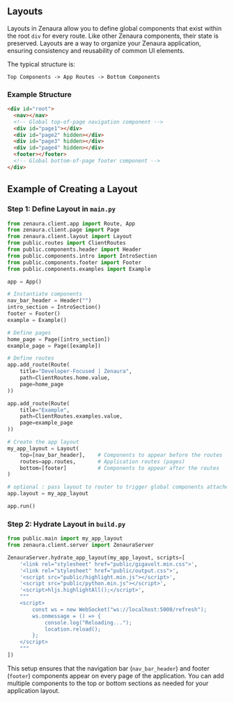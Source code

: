 ## Layouts

Layouts in Zenaura allow you to define global components that exist within the root `div` for every route. Like other Zenaura components, their state is preserved. Layouts are a way to organize your Zenaura application, ensuring consistency and reusability of common UI elements.

The typical structure is:

```
Top Components -> App Routes -> Bottom Components
```

### Example Structure

```html
<div id="root">
  <nav></nav>
  <!-- Global top-of-page navigation component -->
  <div id="page1"></div>
  <div id="page2" hidden></div>
  <div id="page3" hidden></div>
  <div id="page4" hidden></div>
  <footer></footer>
  <!-- Global bottom-of-page footer component -->
</div>
```

## Example of Creating a Layout

### Step 1: Define Layout in `main.py`

```python
from zenaura.client.app import Route, App
from zenaura.client.page import Page
from zenaura.client.layout import Layout
from public.routes import ClientRoutes
from public.components.header import Header
from public.components.intro import IntroSection
from public.components.footer import Footer
from public.components.examples import Example

app = App()

# Instantiate components
nav_bar_header = Header("")
intro_section = IntroSection()
footer = Footer()
example = Example()

# Define pages
home_page = Page([intro_section])
example_page = Page([example])

# Define routes
app.add_route(Route(
    title="Developer-Focused | Zenaura",
    path=ClientRoutes.home.value,
    page=home_page
))

app.add_route(Route(
    title="Example",
    path=ClientRoutes.examples.value,
    page=example_page
))

# Create the app layout
my_app_layout = Layout(
    top=[nav_bar_header],    # Components to appear before the routes
    routes=app.routes,       # Application routes (pages)
    bottom=[footer]          # Components to appear after the routes
)

# optional : pass layout to router to trigger global components attached lifecycle method
app.layout = my_app_layout

app.run()
```

### Step 2: Hydrate Layout in `build.py`

```python
from public.main import my_app_layout
from zenaura.client.server import ZenauraServer

ZenauraServer.hydrate_app_layout(my_app_layout, scripts=[
    '<link rel="stylesheet" href="public/gigavolt.min.css">',
    '<link rel="stylesheet" href="public/output.css">',
    '<script src="public/highlight.min.js"></script>',
    '<script src="public/python.min.js"></script>',
    '<script>hljs.highlightAll();</script>',
    """
    <script>
        const ws = new WebSocket("ws://localhost:5000/refresh");
        ws.onmessage = () => {
            console.log("Reloading...");
            location.reload();
        };
    </script>
    """
])
```

This setup ensures that the navigation bar (`nav_bar_header`) and footer (`footer`) components appear on every page of the application. You can add multiple components to the top or bottom sections as needed for your application layout.
